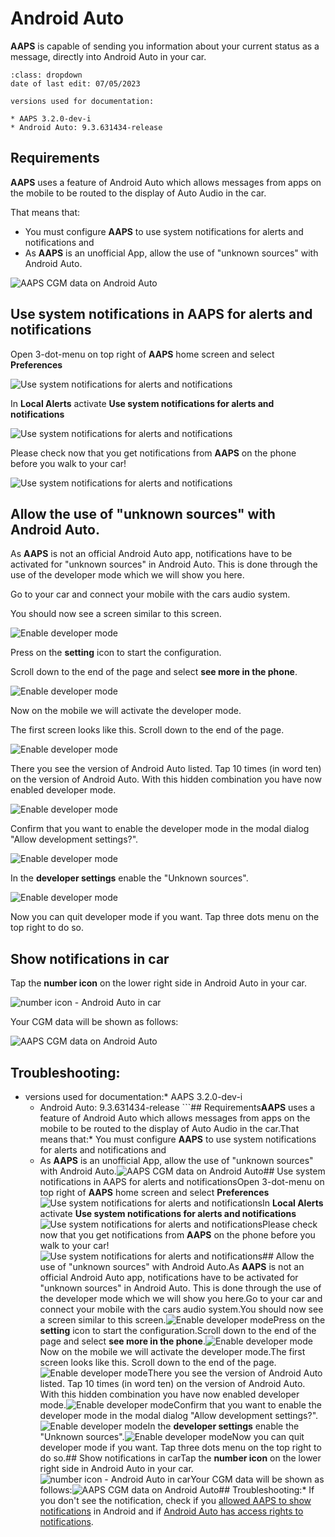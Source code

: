 # Android Auto

**AAPS** is capable of sending you information about your current status as a message, directly into Android Auto in your car.

```{admonition} version and last change information
:class: dropdown
date of last edit: 07/05/2023

versions used for documentation:

* AAPS 3.2.0-dev-i
* Android Auto: 9.3.631434-release
```

## Requirements

**AAPS** uses a feature of Android Auto which allows messages from apps on the mobile to be routed to the display of Auto Audio in the car.

That means that:

- You must configure **AAPS** to use system notifications for alerts and notifications and
- As **AAPS** is an unofficial App, allow the use of "unknown sources" with Android Auto.

![AAPS CGM data on Android Auto](../images/android_auto_01.png)

## Use system notifications in AAPS for alerts and notifications

Open 3-dot-menu on top right of **AAPS** home screen and select **Preferences**

![Use system notifications for alerts and notifications](../images/android_auto_02.png)

In **Local Alerts** activate **Use system notifications for alerts and notifications**

![Use system notifications for alerts and notifications](../images/android_auto_03.png)

Please check now that you get notifications from **AAPS** on the phone before you walk to your car!

![Use system notifications for alerts and notifications](../images/android_auto_04.png)

## Allow the use of "unknown sources" with Android Auto.

As **AAPS** is not an official Android Auto app, notifications have to be activated for "unknown sources" in Android Auto. This is done through the use of the developer mode which we will show you here.

Go to your car and connect your mobile with the cars audio system.

You should now see a screen similar to this screen.

![Enable developer mode](../images/android_auto_05.png)

Press on the **setting** icon to start the configuration.

Scroll down to the end of the page and select **see more in the phone**.

![Enable developer mode](../images/android_auto_06.png)

Now on the mobile we will activate the developer mode.

The first screen looks like this.
Scroll down to the end of the page.

![Enable developer mode](../images/android_auto_07.png)

There you see the version of Android Auto listed.
Tap 10 times (in word ten) on the version of Android Auto.
With this hidden combination you have now enabled developer mode.

![Enable developer mode](../images/android_auto_08.png)

Confirm that you want to enable the developer mode in the modal dialog "Allow development settings?".

![Enable developer mode](../images/android_auto_09.png)

In the **developer settings** enable the "Unknown sources".

![Enable developer mode](../images/android_auto_10.png)

Now you can quit developer mode if you want. Tap three dots menu on the top right to do so.

## Show notifications in car

Tap the **number icon** on the lower right side in Android Auto in your car.

![number icon - Android Auto in car](../images/android_auto_11.png)

Your CGM data will be shown as follows:

![AAPS CGM data on Android Auto](../images/android_auto_01.png)

## Troubleshooting:

- versions used for documentation:* AAPS 3.2.0-dev-i
  * Android Auto: 9.3.631434-release \`\`\`## Requirements**AAPS** uses a feature of Android Auto which allows messages from apps on the mobile to be routed to the display of Auto Audio in the car.That means that:* You must configure **AAPS** to use system notifications for alerts and notifications and
  * As **AAPS** is an unofficial App, allow the use of "unknown sources" with Android Auto.![AAPS CGM data on Android Auto](../images/android_auto_01.png)## Use system notifications in AAPS for alerts and notificationsOpen 3-dot-menu on top right of **AAPS** home screen and select **Preferences**![Use system notifications for alerts and notifications](../images/android_auto_02.png)In **Local Alerts** activate **Use system notifications for alerts and notifications**![Use system notifications for alerts and notifications](../images/android_auto_03.png)Please check now that you get notifications from **AAPS** on the phone before you walk to your car!![Use system notifications for alerts and notifications](../images/android_auto_04.png)## Allow the use of "unknown sources" with Android Auto.As **AAPS** is not an official Android Auto app, notifications have to be activated for "unknown sources" in Android Auto. This is done through the use of the developer mode which we will show you here.Go to your car and connect your mobile with the cars audio system.You should now see a screen similar to this screen.![Enable developer mode](../images/android_auto_05.png)Press on the **setting** icon to start the configuration.Scroll down to the end of the page and select **see more in the phone**.![Enable developer mode](../images/android_auto_06.png)Now on the mobile we will activate the developer mode.The first screen looks like this. Scroll down to the end of the page.![Enable developer mode](../images/android_auto_07.png)There you see the version of Android Auto listed. Tap 10 times (in word ten) on the version of Android Auto. With this hidden combination you have now enabled developer mode.![Enable developer mode](../images/android_auto_08.png)Confirm that you want to enable the developer mode in the modal dialog "Allow development settings?".![Enable developer mode](../images/android_auto_09.png)In the **developer settings** enable the "Unknown sources".![Enable developer mode](../images/android_auto_10.png)Now you can quit developer mode if you want. Tap three dots menu on the top right to do so.## Show notifications in carTap the **number icon** on the lower right side in Android Auto in your car.![number icon - Android Auto in car](../images/android_auto_11.png)Your CGM data will be shown as follows:![AAPS CGM data on Android Auto](../images/android_auto_01.png)## Troubleshooting:* If you don't see the notification, check if you [allowed AAPS to show notifications](#use-system-notifications-in-aaps-for-alerts-and-notifications) in Android and if [Android Auto has access rights to notifications](#allow-the-use-of-unknown-sources-with-android-auto).
